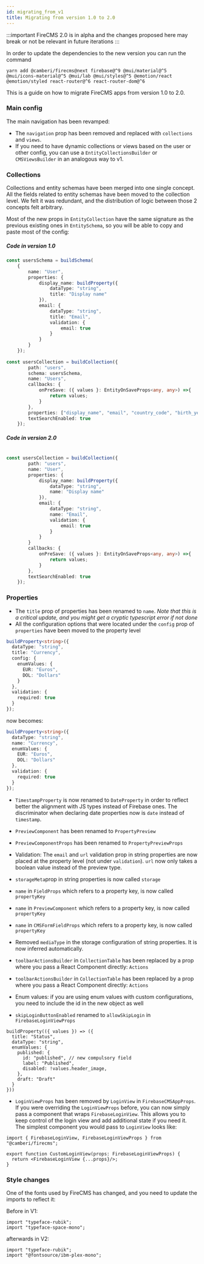 ```yaml
---
id: migrating_from_v1
title: Migrating from version 1.0 to 2.0
---
```


:::important 
FireCMS 2.0 is in alpha and the changes proposed here may break or
not be relevant in future iterations
:::

In order to update the dependencies to the new version you can run the 
command

```
yarn add @camberi/firecms@next firebase@^9 @mui/material@^5 @mui/icons-material@^5 @mui/lab @mui/styles@^5 @emotion/react @emotion/styled react-router@^6 react-router-dom@^6
```

This is a guide on how to migrate FireCMS apps from version 1.0 to 2.0.

### Main config

The main navigation has been revamped: 
- The `navigation` prop has been removed and replaced with `collections` and `views`.
- If you need to have dynamic collections or views based on the user or other config,
you can use a `EntityCollectionsBuilder` or `CMSViewsBuilder` in an analogous way 
to v1.

### Collections

Collections and entity schemas have been merged into one single concept. All the
fields related to entity schemas have been moved to the collection level. We
felt it was redundant, and the distribution of logic between those 2 concepts
felt arbitrary.

Most of the new props in `EntityCollection` have the same signature as the
previous existing ones in `EntitySchema`, so you will be able to copy and paste
most of the config:

##### Code in version 1.0

```typescript tsx
const usersSchema = buildSchema(
    {
        name: "User",
        properties: {
            display_name: buildProperty({
                dataType: "string",
                title: "Display name"
            }),
            email: {
                dataType: "string",
                title: "Email",
                validation: {
                    email: true
                }
            }
        }
    });
    
const usersCollection = buildCollection({
        path: "users",
        schema: usersSchema,
        name: "Users",
        callbacks: {
            onPreSave: ({ values }: EntityOnSaveProps<any, any>) =>{
                return values;
            }
        },
        properties: ["display_name", "email", "country_code", "birth_year", "photo_url", "current_level", "level_points", "current_habit_refs", "challenge_id"],
        textSearchEnabled: true
    });
```

##### Code in version 2.0

```typescript tsx
    
const usersCollection = buildCollection({
        path: "users",
        name: "User",
        properties: {
            display_name: buildProperty({
                dataType: "string",
                name: "Display name"
            }),
            email: {
                dataType: "string",
                name: "Email",
                validation: {
                    email: true
                }
            }
        }
        callbacks: {
            onPreSave: ({ values }: EntityOnSaveProps<any, any>) =>{
                return values;
            }
        },
        textSearchEnabled: true
    });
```

### Properties

- The `title` prop of properties has been renamed to `name`. _Note that this is
  a critical update, and you might get a cryptic typescript error if not done_
- All the configuration options that were located under the `config` prop of
  `properties` have been moved to the property level

```typescript jsx
buildProperty<string>({
  dataType: "string",
  title: "Currency",
  config: {
    enumValues: {
      EUR: "Euros",
      DOL: "Dollars"
    }
  },
  validation: {
    required: true
  }
});
```

now becomes:

```typescript jsx
buildProperty<string>({
  dataType: "string",
  name: "Currency",
  enumValues: {
    EUR: "Euros",
    DOL: "Dollars"
  },
  validation: {
    required: true
  }
});
```

- `TimestampProperty` is now renamed to `DateProperty` in order to reflect
  better the alignment with JS types instead of Firebase ones. The discriminator
  when declaring date properties now is `date` instead of `timestamp`.

- `PreviewComponent` has been renamed to `PropertyPreview`
- `PreviewComponentProps` has been renamed to `PropertyPreviewProps`
- Validation: The `email` and `url` validation prop in string properties are now
  placed at the property level (not under `validation`). `url` now only takes a
  boolean value instead of the preview type.
- `storageMeta`prop in string properties is now called `storage`
- `name` in `FieldProps` which refers to a property key, is now
  called `propertyKey`
- `name` in `PreviewComponent` which refers to a property key, is now
  called `propertyKey`
- `name` in `CMSFormFieldProps` which refers to a property key, is now
  called `propertyKey`
- Removed `mediaType` in the storage configuration of string properties. It is
  now inferred automatically.
- `toolbarActionsBuilder` in `CollectionTable` has been replaced by a prop where
  you pass a React Component directly: `Actions`
- `toolbarActionsBuilder` in `CollectionTable` has been replaced by a prop where
  you pass a React Component directly: `Actions`
- Enum values: if you are using enum values with custom configurations, you
need to include the id in the new object as well
- `skipLoginButtonEnabled` renamed to `allowSkipLogin` in `FirebaseLoginViewProps`
```tsx
buildProperty(({ values }) => ({
  title: "Status",
  dataType: "string",
  enumValues: {
    published: {
      id: "published", // new compulsory field
      label: "Published",
      disabled: !values.header_image,
    },
    draft: "Draft"
  }
}))
```

- `LoginViewProps` has been removed by `LoginView` in `FirebaseCMSAppProps`. If
  you were overriding the `LoginViewProps` before, you can now simply pass a
  component that wraps `FirebaseLoginView`. This allows you to keep control of
  the login view and add additional state if you need it. The simplest component
  you would pass to `LoginView` looks like:

```tsx
import { FirebaseLoginView, FirebaseLoginViewProps } from "@camberi/firecms";

export function CustomLoginView(props: FirebaseLoginViewProps) {
  return <FirebaseLoginView {...props}/>;
}
```

### Style changes

One of the fonts used by FireCMS has changed, and you need to update the imports
to reflect it:

Before in V1:

```
import "typeface-rubik";
import "typeface-space-mono";
```

afterwards in V2:

```
import "typeface-rubik";
import "@fontsource/ibm-plex-mono";
```

